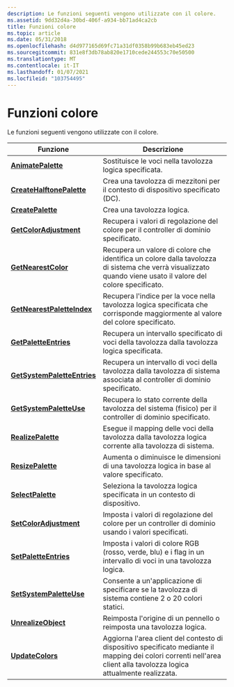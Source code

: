 ```yaml
---
description: Le funzioni seguenti vengono utilizzate con il colore.
ms.assetid: 9dd32d4a-30bd-406f-a934-bb71ad4ca2cb
title: Funzioni colore
ms.topic: article
ms.date: 05/31/2018
ms.openlocfilehash: d4d977165d69fc71a31df0358b99b683eb45ed23
ms.sourcegitcommit: 831e8f3db78ab820e1710cede244553c70e50500
ms.translationtype: MT
ms.contentlocale: it-IT
ms.lasthandoff: 01/07/2021
ms.locfileid: "103754495"
---
```

# <a name="color-functions"></a>Funzioni colore

Le funzioni seguenti vengono utilizzate con il colore.



| Funzione                                                   | Descrizione                                                                                                                                           |
|------------------------------------------------------------|-------------------------------------------------------------------------------------------------------------------------------------------------------|
| [**AnimatePalette**](/windows/desktop/api/Wingdi/nf-wingdi-animatepalette)                   | Sostituisce le voci nella tavolozza logica specificata.                                                                                                    |
| [**CreateHalftonePalette**](/windows/desktop/api/Wingdi/nf-wingdi-createhalftonepalette)     | Crea una tavolozza di mezzitoni per il contesto di dispositivo specificato (DC).                                                                                     |
| [**CreatePalette**](/windows/desktop/api/Wingdi/nf-wingdi-createpalette)                     | Crea una tavolozza logica.                                                                                                                            |
| [**GetColorAdjustment**](/windows/desktop/api/Wingdi/nf-wingdi-getcoloradjustment)           | Recupera i valori di regolazione del colore per il controller di dominio specificato.                                                                                           |
| [**GetNearestColor**](/windows/desktop/api/Wingdi/nf-wingdi-getnearestcolor)                 | Recupera un valore di colore che identifica un colore dalla tavolozza di sistema che verrà visualizzato quando viene usato il valore del colore specificato.                    |
| [**GetNearestPaletteIndex**](/windows/desktop/api/Wingdi/nf-wingdi-getnearestpaletteindex)   | Recupera l'indice per la voce nella tavolozza logica specificata che corrisponde maggiormente al valore del colore specificato.                                     |
| [**GetPaletteEntries**](/windows/desktop/api/Wingdi/nf-wingdi-getpaletteentries)             | Recupera un intervallo specificato di voci della tavolozza dalla tavolozza logica specificata.                                                                        |
| [**GetSystemPaletteEntries**](/windows/desktop/api/Wingdi/nf-wingdi-getsystempaletteentries) | Recupera un intervallo di voci della tavolozza dalla tavolozza di sistema associata al controller di dominio specificato.                                                |
| [**GetSystemPaletteUse**](/windows/desktop/api/Wingdi/nf-wingdi-getsystempaletteuse)         | Recupera lo stato corrente della tavolozza del sistema (fisico) per il controller di dominio specificato.                                                                    |
| [**RealizePalette**](/windows/desktop/api/Wingdi/nf-wingdi-realizepalette)                   | Esegue il mapping delle voci della tavolozza dalla tavolozza logica corrente alla tavolozza di sistema.                                                                          |
| [**ResizePalette**](/windows/desktop/api/Wingdi/nf-wingdi-resizepalette)                     | Aumenta o diminuisce le dimensioni di una tavolozza logica in base al valore specificato.                                                                    |
| [**SelectPalette**](/windows/desktop/api/Wingdi/nf-wingdi-selectpalette)                     | Seleziona la tavolozza logica specificata in un contesto di dispositivo.                                                                                          |
| [**SetColorAdjustment**](/windows/desktop/api/Wingdi/nf-wingdi-setcoloradjustment)           | Imposta i valori di regolazione del colore per un controller di dominio usando i valori specificati.                                                                                 |
| [**SetPaletteEntries**](/windows/desktop/api/Wingdi/nf-wingdi-setpaletteentries)             | Imposta i valori di colore RGB (rosso, verde, blu) e i flag in un intervallo di voci in una tavolozza logica.                                                        |
| [**SetSystemPaletteUse**](/windows/desktop/api/Wingdi/nf-wingdi-setsystempaletteuse)         | Consente a un'applicazione di specificare se la tavolozza di sistema contiene 2 o 20 colori statici.                                                           |
| [**UnrealizeObject**](/windows/desktop/api/Wingdi/nf-wingdi-unrealizeobject)                 | Reimposta l'origine di un pennello o reimposta una tavolozza logica.                                                                                             |
| [**UpdateColors**](/windows/desktop/api/Wingdi/nf-wingdi-updatecolors)                       | Aggiorna l'area client del contesto di dispositivo specificato mediante il mapping dei colori correnti nell'area client alla tavolozza logica attualmente realizzata. |



 

 

 



